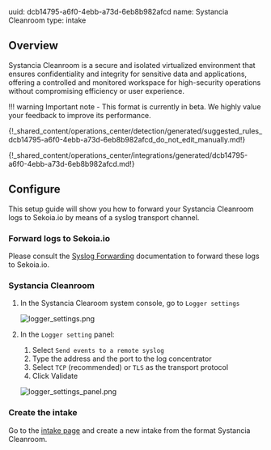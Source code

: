 uuid: dcb14795-a6f0-4ebb-a73d-6eb8b982afcd
name: Systancia Cleanroom
type: intake

## Overview

Systancia Cleanroom is a secure and isolated virtualized environment that ensures confidentiality and integrity for sensitive data and applications, offering a controlled and monitored workspace for high-security operations without compromising efficiency or user experience.

!!! warning
    Important note - This format is currently in beta. We highly value your feedback to improve its performance.

{!_shared_content/operations_center/detection/generated/suggested_rules_dcb14795-a6f0-4ebb-a73d-6eb8b982afcd_do_not_edit_manually.md!}

{!_shared_content/operations_center/integrations/generated/dcb14795-a6f0-4ebb-a73d-6eb8b982afcd.md!}

## Configure

This setup guide will show you how to forward your Systancia Cleanroom logs to Sekoia.io by means of a syslog transport channel.

### Forward logs to Sekoia.io

Please consult the [Syslog Forwarding](/integration/ingestion_methods/syslog/sekoiaio_forwarder/) documentation to forward these logs to Sekoia.io.

### Systancia Cleanroom

1. In the Systancia Clearoom system console, go to `Logger settings`
    
    ![logger_settings.png](/assets/operation_center/integration_catalog/application/systancia-cleanroom/logger_settings.png)

2. In the `Logger setting` panel:
   1. Select `Send events to a remote syslog`
   2. Type the address and the port to the log concentrator
   3. Select `TCP` (recommended) or `TLS` as the transport protocol
   4. Click Validate

    ![logger_settings_panel.png](/assets/operation_center/integration_catalog/application/systancia-cleanroom/logger_settings_panel.png)

### Create the intake

Go to the [intake page](https://app.sekoia.io/operations/intakes) and create a new intake from the format Systancia Cleanroom.

